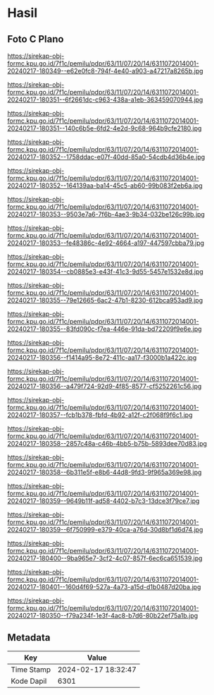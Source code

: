 # Hasil

## Foto C Plano

https://sirekap-obj-formc.kpu.go.id/7f1c/pemilu/pdpr/63/11/07/20/14/6311072014001-20240217-180349--e62e0fc8-794f-4e40-a903-a47217a8265b.jpg

https://sirekap-obj-formc.kpu.go.id/7f1c/pemilu/pdpr/63/11/07/20/14/6311072014001-20240217-180351--6f2661dc-c963-438a-a1eb-363459070944.jpg

https://sirekap-obj-formc.kpu.go.id/7f1c/pemilu/pdpr/63/11/07/20/14/6311072014001-20240217-180351--140c6b5e-6fd2-4e2d-9c68-964b9cfe2180.jpg

https://sirekap-obj-formc.kpu.go.id/7f1c/pemilu/pdpr/63/11/07/20/14/6311072014001-20240217-180352--1758ddac-e07f-40dd-85a0-54cdb4d36b4e.jpg

https://sirekap-obj-formc.kpu.go.id/7f1c/pemilu/pdpr/63/11/07/20/14/6311072014001-20240217-180352--164139aa-ba14-45c5-ab60-99b083f2eb6a.jpg

https://sirekap-obj-formc.kpu.go.id/7f1c/pemilu/pdpr/63/11/07/20/14/6311072014001-20240217-180353--9503e7a6-7f6b-4ae3-9b34-032be126c99b.jpg

https://sirekap-obj-formc.kpu.go.id/7f1c/pemilu/pdpr/63/11/07/20/14/6311072014001-20240217-180353--fe48386c-4e92-4664-a197-447597cbba79.jpg

https://sirekap-obj-formc.kpu.go.id/7f1c/pemilu/pdpr/63/11/07/20/14/6311072014001-20240217-180354--cb0885e3-e43f-41c3-9d55-5457e1532e8d.jpg

https://sirekap-obj-formc.kpu.go.id/7f1c/pemilu/pdpr/63/11/07/20/14/6311072014001-20240217-180355--79e12665-6ac2-47b1-8230-612bca953ad9.jpg

https://sirekap-obj-formc.kpu.go.id/7f1c/pemilu/pdpr/63/11/07/20/14/6311072014001-20240217-180355--83fd090c-f7ea-446e-91da-bd72209f9e6e.jpg

https://sirekap-obj-formc.kpu.go.id/7f1c/pemilu/pdpr/63/11/07/20/14/6311072014001-20240217-180356--f1414a95-8e72-411c-aa17-f3000b1a422c.jpg

https://sirekap-obj-formc.kpu.go.id/7f1c/pemilu/pdpr/63/11/07/20/14/6311072014001-20240217-180356--a479f724-92d9-4f85-8577-cf5252261c56.jpg

https://sirekap-obj-formc.kpu.go.id/7f1c/pemilu/pdpr/63/11/07/20/14/6311072014001-20240217-180357--fcb1b378-fbfd-4b92-a12f-c2f068f9f6c1.jpg

https://sirekap-obj-formc.kpu.go.id/7f1c/pemilu/pdpr/63/11/07/20/14/6311072014001-20240217-180358--2857c48a-c46b-4bb5-b75b-5893dee70d83.jpg

https://sirekap-obj-formc.kpu.go.id/7f1c/pemilu/pdpr/63/11/07/20/14/6311072014001-20240217-180358--6b311e5f-e8b6-44d8-9fd3-9f965a369e98.jpg

https://sirekap-obj-formc.kpu.go.id/7f1c/pemilu/pdpr/63/11/07/20/14/6311072014001-20240217-180359--9649b11f-ad58-4402-b7c3-13dce3f79ce7.jpg

https://sirekap-obj-formc.kpu.go.id/7f1c/pemilu/pdpr/63/11/07/20/14/6311072014001-20240217-180359--6f750999-e379-40ca-a76d-30d8bf1d6d74.jpg

https://sirekap-obj-formc.kpu.go.id/7f1c/pemilu/pdpr/63/11/07/20/14/6311072014001-20240217-180400--9ba965e7-3cf2-4c07-857f-6ec6ca651539.jpg

https://sirekap-obj-formc.kpu.go.id/7f1c/pemilu/pdpr/63/11/07/20/14/6311072014001-20240217-180401--160d4f69-527a-4a73-a15d-d1b0487d20ba.jpg

https://sirekap-obj-formc.kpu.go.id/7f1c/pemilu/pdpr/63/11/07/20/14/6311072014001-20240217-180350--f79a234f-1e3f-4ac8-b7d6-80b22ef75a1b.jpg


## Metadata

| Key        | Value               |
| ---------- | ------------------- |
| Time Stamp | 2024-02-17 18:32:47 |
| Kode Dapil | 6301                |



